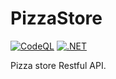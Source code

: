 # PizzaStore
[![CodeQL](https://github.com/gabriel-rodriguezcastellini/PizzaStore/actions/workflows/github-code-scanning/codeql/badge.svg)](https://github.com/gabriel-rodriguezcastellini/PizzaStore/actions/workflows/github-code-scanning/codeql)
[![.NET](https://github.com/gabriel-rodriguezcastellini/PizzaStore/actions/workflows/dotnet.yml/badge.svg)](https://github.com/gabriel-rodriguezcastellini/PizzaStore/actions/workflows/dotnet.yml)

Pizza store Restful API.
